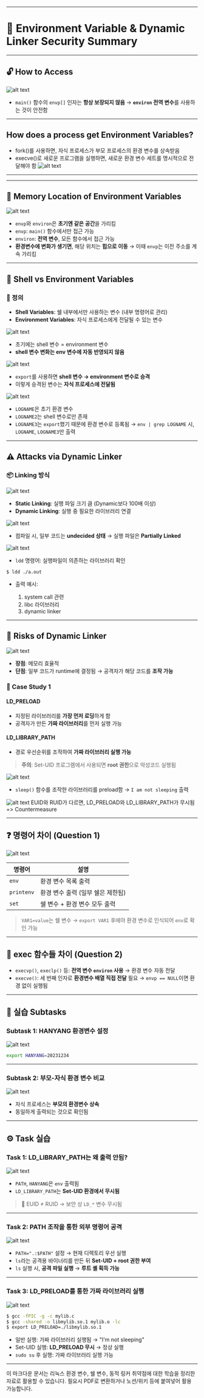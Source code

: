 
---

# 📘 Environment Variable & Dynamic Linker Security Summary

---

## 🔓 How to Access

![alt text](image.png)

* `main()` 함수의 `envp[]` 인자는 **항상 보장되지 않음**
  → **`environ` 전역 변수**를 사용하는 것이 안전함

---
## How does a process get Environment Variables?
* fork()를 사용하면, 자식 프로세스가 부모 프로세스의 환경 변수를 상속받음
* execve()로 새로운 프로그램을 실행하면, 새로운 환경 변수 세트를 명시적으로 전달해야 함
![alt text](image-18.png)

---
---
## 🧠 Memory Location of Environment Variables

![alt text](image-1.png)

* `envp`와 `environ`은 **초기엔 같은 공간**을 가리킴
* `envp`: `main()` 함수에서만 접근 가능
* `environ`: **전역 변수**, 모든 함수에서 접근 가능
* **환경변수에 변화가 생기면**, 해당 위치는 **힙으로 이동**
  → 이때 `envp`는 이전 주소를 계속 가리킴

---

## 🧩 Shell vs Environment Variables

### 🔹 정의

* **Shell Variables**: 쉘 내부에서만 사용하는 변수 (내부 명령어로 관리)
* **Environment Variables**: 자식 프로세스에게 전달될 수 있는 변수

![alt text](image-2.png)

* 초기에는 shell 변수 = environment 변수
* **shell 변수 변화는 env 변수에 자동 반영되지 않음**

![alt text](image-3.png)

* `export`를 사용하면 **shell 변수 → environment 변수로 승격**
* 이렇게 승격된 변수는 **자식 프로세스에 전달됨**

![alt text](image-4.png)

* `LOGNAME`은 초기 환경 변수
* `LOGNAME2`는 shell 변수로만 존재
* `LOGNAME3`는 `export`했기 때문에 환경 변수로 등록됨
  → `env | grep LOGNAME` 시, `LOGNAME`, `LOGNAME3`만 출력

---

## ⚠️ Attacks via Dynamic Linker

### 📦 Linking 방식

![alt text](image-5.png)

* **Static Linking**: 실행 파일 크기 큼 (Dynamic보다 100배 이상)
* **Dynamic Linking**: 실행 중 필요한 라이브러리 연결

![alt text](image-6.png)

* 컴파일 시, 일부 코드는 **undecided 상태**
  → 실행 파일은 **Partially Linked**

![alt text](image-7.png)

* `ldd` 명령어: 실행파일이 의존하는 라이브러리 확인

```
$ ldd ./a.out
```

* 출력 예시:

  1. system call 관련
  2. libc 라이브러리
  3. dynamic linker

---

## 🛑 Risks of Dynamic Linker

![alt text](image-8.png)

* **장점**: 메모리 효율적
* **단점**: 일부 코드가 runtime에 결정됨 → 공격자가 해당 코드를 **조작 가능**

### 🧪 Case Study 1

#### LD\_PRELOAD

* 지정된 라이브러리를 **가장 먼저 로딩**하게 함
* 공격자가 만든 **가짜 라이브러리**를 먼저 실행 가능

#### LD\_LIBRARY\_PATH

* 경로 우선순위를 조작하여 **가짜 라이브러리 실행 가능**

> **주의**: Set-UID 프로그램에서 사용되면 **root 권한**으로 악성코드 실행됨

![alt text](image-9.png)

* `sleep()` 함수를 조작한 라이브러리를 preload함
  → `I am not sleeping` 출력

![alt text](image-19.png)
EUID와 RUID가 다르면, LD_PRELOAD와 LD_LIBRARY_PATH가 무시됨
=> Countermeasure

---

## ❓ 명령어 차이 (Question 1)

![alt text](image-10.png)

| 명령어        | 설명                   |
| ---------- | -------------------- |
| `env`      | 환경 변수 목록 출력          |
| `printenv` | 환경 변수 출력 (일부 쉘은 제한됨) |
| `set`      | 쉘 변수 + 환경 변수 모두 출력   |

> `VAR1=value`는 쉘 변수
> → `export VAR1` 후에야 환경 변수로 인식되어 `env`로 확인 가능

---

## 🧠 exec 함수들 차이 (Question 2)

* `execvp()`, `execlp()` 등: **전역 변수 `environ` 사용** → 환경 변수 자동 전달
* `execve()`: 세 번째 인자로 **환경변수 배열 직접 전달** 필요
  → `envp == NULL`이면 환경 없이 실행됨

---

## 🧪 실습 Subtasks

### Subtask 1: HANYANG 환경변수 설정

![alt text](image-13.png)

```bash
export HANYANG=20231234
```

---

### Subtask 2: 부모-자식 환경 변수 비교

![alt text](image-14.png)

* 자식 프로세스는 **부모의 환경변수 상속**
* 동일하게 출력되는 것으로 확인됨

---

## ⚙️ Task 실습

### Task 1: LD\_LIBRARY\_PATH는 왜 출력 안됨?

![alt text](image-15.png)

* `PATH`, `HANYANG`은 `env` 출력됨
* `LD_LIBRARY_PATH`는 **Set-UID 환경에서 무시됨**

> 📌 EUID ≠ RUID → 보안 상 `LD_*` 변수 무시됨

---

### Task 2: PATH 조작을 통한 외부 명령어 공격

![alt text](image-16.png)

* `PATH=".:$PATH"` 설정 → 현재 디렉토리 우선 실행
* `ls`라는 공격용 바이너리를 만든 뒤 **Set-UID + root 권한 부여**
* `ls` 실행 시, **공격 파일 실행** → **루트 셸 획득 가능**

---

### Task 3: LD\_PRELOAD를 통한 가짜 라이브러리 실행

![alt text](image-17.png)

```bash
$ gcc -fPIC -g -c mylib.c
$ gcc -shared -o libmylib.so.1 mylib.o -lc
$ export LD_PRELOAD=./libmylib.so.1
```

* 일반 실행: 가짜 라이브러리 실행됨 → "I'm not sleeping"
* Set-UID 실행: **LD\_PRELOAD 무시** → 정상 실행
* `sudo su` 후 실행: 가짜 라이브러리 실행 가능

---

이 마크다운 문서는 리눅스 환경 변수, 쉘 변수, 동적 링커 취약점에 대한 학습을 정리한 자료로 활용할 수 있습니다. 필요시 PDF로 변환하거나 노션/위키 등에 붙여넣어 활용 가능합니다.
